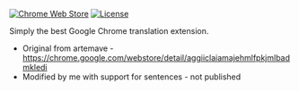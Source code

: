 [![Chrome Web Store](https://img.shields.io/chrome-web-store/rating/aggiiclaiamajehmlfpkjmlbadmkledi.svg)]() [![License](http://img.shields.io/:license-mit-blue.svg)](http://artemave.mit-license.org)

Simply the best Google Chrome translation extension.
* Original from artemave - https://chrome.google.com/webstore/detail/aggiiclaiamajehmlfpkjmlbadmkledi
* Modified by me with support for sentences - not published
